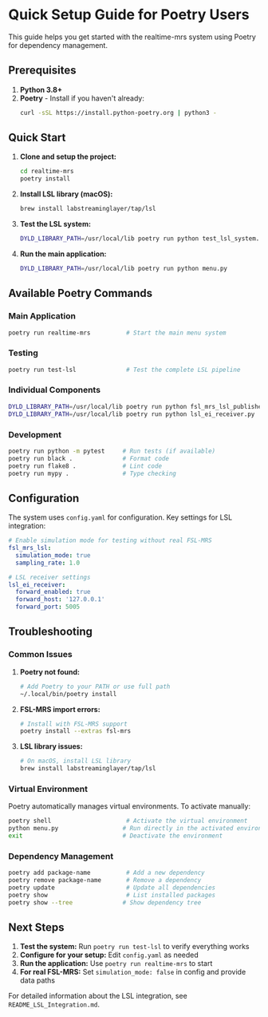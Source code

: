 # Quick Setup Guide for Poetry Users

This guide helps you get started with the realtime-mrs system using Poetry for dependency management.

## Prerequisites

1. **Python 3.8+**
2. **Poetry** - Install if you haven't already:
   ```bash
   curl -sSL https://install.python-poetry.org | python3 -
   ```

## Quick Start

1. **Clone and setup the project:**
   ```bash
   cd realtime-mrs
   poetry install
   ```

2. **Install LSL library (macOS):**
   ```bash
   brew install labstreaminglayer/tap/lsl
   ```

3. **Test the LSL system:**
   ```bash
   DYLD_LIBRARY_PATH=/usr/local/lib poetry run python test_lsl_system.py
   ```

4. **Run the main application:**
   ```bash
   DYLD_LIBRARY_PATH=/usr/local/lib poetry run python menu.py
   ```

## Available Poetry Commands

### Main Application
```bash
poetry run realtime-mrs          # Start the main menu system
```

### Testing
```bash
poetry run test-lsl              # Test the complete LSL pipeline
```

### Individual Components
```bash
DYLD_LIBRARY_PATH=/usr/local/lib poetry run python fsl_mrs_lsl_publisher.py --simulation    # Run FSL-MRS publisher in simulation mode
DYLD_LIBRARY_PATH=/usr/local/lib poetry run python lsl_ei_receiver.py                      # Run LSL receiver
```

### Development
```bash
poetry run python -m pytest     # Run tests (if available)
poetry run black .              # Format code
poetry run flake8 .             # Lint code
poetry run mypy .               # Type checking
```

## Configuration

The system uses `config.yaml` for configuration. Key settings for LSL integration:

```yaml
# Enable simulation mode for testing without real FSL-MRS
fsl_mrs_lsl:
  simulation_mode: true
  sampling_rate: 1.0

# LSL receiver settings
lsl_ei_receiver:
  forward_enabled: true
  forward_host: '127.0.0.1'
  forward_port: 5005
```

## Troubleshooting

### Common Issues

1. **Poetry not found:**
   ```bash
   # Add Poetry to your PATH or use full path
   ~/.local/bin/poetry install
   ```

2. **FSL-MRS import errors:**
   ```bash
   # Install with FSL-MRS support
   poetry install --extras fsl-mrs
   ```

3. **LSL library issues:**
   ```bash
   # On macOS, install LSL library
   brew install labstreaminglayer/tap/lsl
   ```

### Virtual Environment

Poetry automatically manages virtual environments. To activate manually:

```bash
poetry shell                     # Activate the virtual environment
python menu.py                  # Run directly in the activated environment
exit                            # Deactivate the environment
```

### Dependency Management

```bash
poetry add package-name          # Add a new dependency
poetry remove package-name       # Remove a dependency
poetry update                    # Update all dependencies
poetry show                      # List installed packages
poetry show --tree              # Show dependency tree
```

## Next Steps

1. **Test the system:** Run `poetry run test-lsl` to verify everything works
2. **Configure for your setup:** Edit `config.yaml` as needed
3. **Run the application:** Use `poetry run realtime-mrs` to start
4. **For real FSL-MRS:** Set `simulation_mode: false` in config and provide data paths

For detailed information about the LSL integration, see `README_LSL_Integration.md`. 
